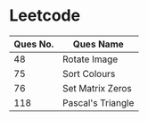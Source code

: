 # Leetcode

|Ques No.|Ques Name|
|-|-|
|48|Rotate Image|
|75|Sort Colours|
|76|Set Matrix Zeros|
|118|Pascal's Triangle|
